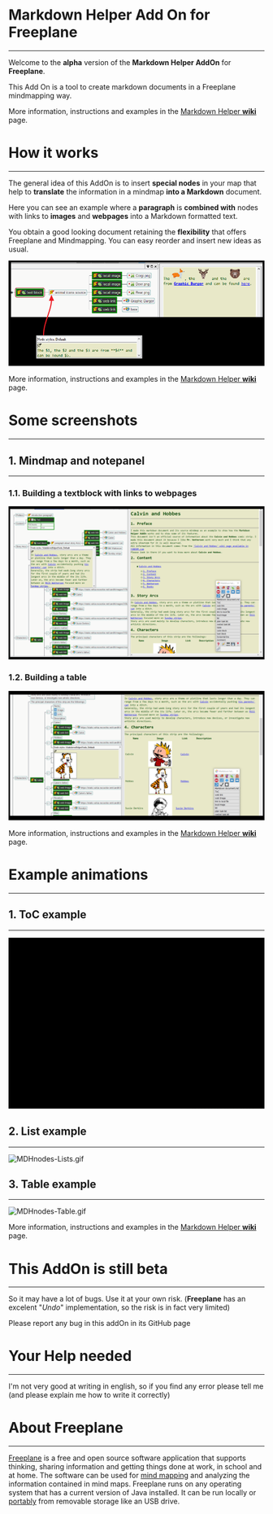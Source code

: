 # Markdown Helper Add On for Freeplane

-----

Welcome to the **alpha** version of the **Markdown Helper AddOn** for **Freeplane**.

This Add On is a tool to create markdown documents in a Freeplane mindmapping way.

More information, instructions and examples in the [Markdown Helper **wiki**](https://github.com/EdoFro/Freeplane_MarkdownHelper/wiki) page.

# How it works

-----

The general idea of this AddOn is to insert **special nodes** in your map that help to **translate** the information in a mindmap **into a Markdown** document.

Here you can see an example where a **paragraph** is **combined with** nodes with links to **images** and **webpages** into a Markdown formatted text.

You obtain a good looking document retaining the **flexibility** that offers Freeplane and Mindmapping. You can easy reorder and insert new ideas as usual.

![textBlock  01.png](resources/Examples/textBlock%20%2001.png)

More information, instructions and examples in the [Markdown Helper **wiki**](https://github.com/EdoFro/Freeplane_MarkdownHelper/wiki) page.

# Some screenshots

-----

## 1. Mindmap and notepanel

-----

### 1.1. Building a textblock with links to webpages

![Calvin02.png](resources/Examples/Calvin02.png)

### 1.2. Building a table

![Calvin01.png](resources/Examples/Calvin01.png)

More information, instructions and examples in the [Markdown Helper **wiki**](https://github.com/EdoFro/Freeplane_MarkdownHelper/wiki) page.

# Example animations

-----

## 1. ToC example

-----

![MDHnodes-TOC.gif](resources/Examples/MDHnodes-TOC.gif)

## 2. List example

-----

![MDHnodes-Lists.gif](../raw/resources/Examples/MDHnodes-Lists.gif)

## 3. Table example

-----

![MDHnodes-Table.gif](../raw/resources/Examples/MDHnodes-Table.gif)

More information, instructions and examples in the [Markdown Helper **wiki**](https://github.com/EdoFro/Freeplane_MarkdownHelper/wiki) page.

# This AddOn is still beta

-----

So it may have a lot of bugs. Use it at your own risk. (**Freeplane** has an excelent "*Undo*" implementation, so the risk is in fact very limited)

Please report any bug in this addOn in its GitHub page

# Your Help needed

-----

I'm not very good at writing in english, so if you find any error please tell me (and please explain me how to write it correctly)

# About Freeplane

-----

[Freeplane](https://www.freeplane.org/wiki/index.php/Home) is a free and open source software application that supports thinking, sharing information and getting things done at work, in school and at home. The software can be used for [mind mapping](https://secure.wikimedia.org/wikipedia/en/wiki/Mind_map) and analyzing the information contained in mind maps. Freeplane runs on any operating system that has a current version of Java installed. It can be run locally or [portably](https://en.wikipedia.org/wiki/Portable_application) from removable storage like an USB drive.

